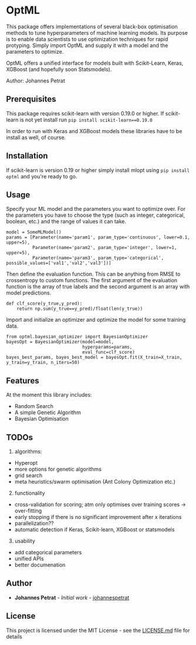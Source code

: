 # OptML
This package offers implementations of several black-box optimisation methods to tune hyperparameters of machine learning models. Its purpose is to enable data scientists to use optimization techniques for rapid protyping. Simply import OptML and supply it with a model and the parameters to optimize.

OptML offers a unified interface for models built with Scikit-Learn, Keras, XGBoost (and hopefully soon Statsmodels).

Author: Johannes Petrat

## Prerequisites
This package requires scikit-learn with version 0.19.0 or higher. If scikit-learn is not yet install run
```pip install scikit-learn==0.19.0```

In order to run with Keras and XGBoost models these libraries have to be install as well, of course.

## Installation

If scikit-learn is version 0.19 or higher simply install mlopt using `pip install optml` and you're ready to go.


## Usage
Specify your ML model and the parameters you want to optimize over. For the parameters you have to choose the type (such as integer, categorical, boolean, etc.) and the range of values it can take.
```
model = SomeMLModel()
params = [Parameter(name='param1', param_type='continuous', lower=0.1, upper=5),
          Parameter(name='param2', param_type='integer', lower=1, upper=5),
          Parameter(name='param3', param_type='categorical', possible_values=['val1','val2','val3'])]
```
Then define the evaluation function. This can be anything from RMSE to crossentropy to custom functions. The first argument of the evaluation function is the array of true labels and the second argument is an array with model predictions.
```
def clf_score(y_true,y_pred):
    return np.sum(y_true==y_pred)/float(len(y_true))
```
Import and initialize an optimizer and optimize the model for some training data.
```
from optml.bayesian_optimizer import BayesianOptimizer
bayesOpt = BayesianOptimizer(model=model, 
                             hyperparams=params,                                  
                             eval_func=clf_score)
bayes_best_params, bayes_best_model = bayesOpt.fit(X_train=X_train, y_train=y_train, n_iters=50)
```

## Features
At the moment this library includes:
* Random Search
* A simple Genetic Algorithm
* Bayesian Optimisation


## TODOs
1. algorithms:
* Hyperopt
* more options for genetic algorithms
* grid search
* meta heuristics/swarm optimisation (Ant Colony Optimization etc.)
2. functionality
* cross-validation for scoring; atm only optimises over training scores -> over-fitting
* early stopping if there is no significant improvement after x iterations
* parallelization??
* automatic detection if Keras, Scikit-learn, XGBoost or statsmodels
3. usability
* add categorical parameters
* unified APIs
* better documenation

## Author

* **Johannes Petrat** - *Initial work* - [johannespetrat](https://github.com/johannespetrat)

## License

This project is licensed under the MIT License - see the [LICENSE.md](LICENSE.md) file for details